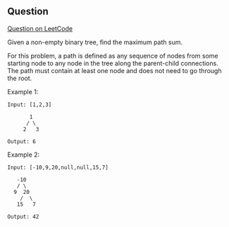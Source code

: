## Question

[Question on LeetCode](https://leetcode.com/problems/binary-tree-maximum-path-sum/)

Given a non-empty binary tree, find the maximum path sum.

For this problem, a path is defined as any sequence of nodes from some starting node to any node in the tree along the parent-child connections. The path must contain at least one node and does not need to go through the root.

Example 1:
```
Input: [1,2,3]

       1
      / \
     2   3

Output: 6
```

Example 2:
```
Input: [-10,9,20,null,null,15,7]

   -10
   / \
  9  20
    /  \
   15   7

Output: 42
```
